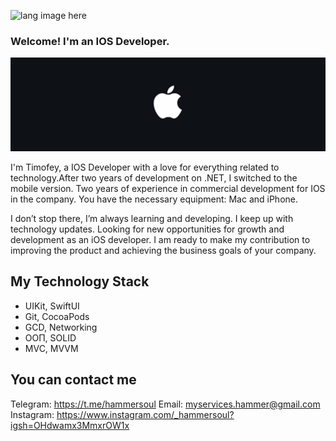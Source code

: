 <p align="left"><img width=15%" src="https://github.com/alansmathew/alansmathew/raw/master/lang.gif" alt="lang image here" /></p>

### Welcome! I'm an IOS Developer.

<img src="https://github.com/hammersoul/hammersoul/raw/main/banner.png" alt="banner"> 

I'm Timofey, a IOS Developer with a love for everything related to technology.After two years of development on .NET, I switched to the mobile version. Two years of experience in commercial development for IOS in the company. You have the necessary equipment: Mac and iPhone.

I don’t stop there, I’m always learning and developing. I keep up with technology updates. Looking for new opportunities for growth and development as an iOS developer. I am ready to make my contribution to improving the product and achieving the business goals of your company.

## My Technology Stack

- UIKit, SwiftUI
- Git, CocoaPods
- GCD, Networking
- ООП, SOLID
- MVC, MVVM

## You can contact me

Telegram: https://t.me/hammersoul
Email: myservices.hammer@gmail.com
Instagram: https://www.instagram.com/_hammersoul?igsh=OHdwamx3MmxrOW1x
